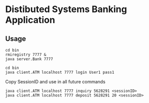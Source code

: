 # Distibuted Systems Banking Application

## Usage

```
cd bin
rmiregistry 7777 &
java server.Bank 7777
```

```
cd bin
java client.ATM localhost 7777 login User1 pass1
```

Copy SessionID and use in all future commands

```
java client.ATM localhost 7777 inquiry 5628291 <sessionID>
java client.ATM localhost 7777 deposit 5628291 20 <sessionID>
```

